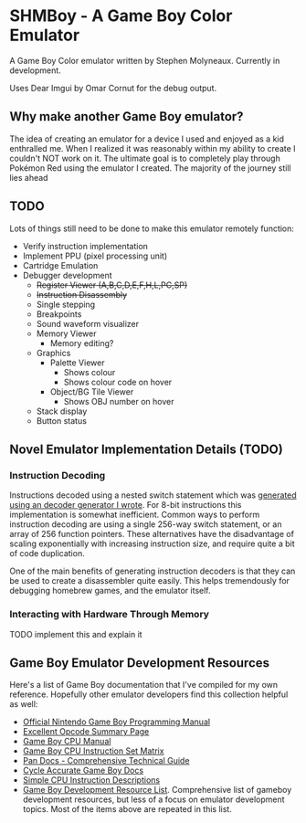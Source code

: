 # SHMBoy - A Game Boy Color Emulator
A Game Boy Color emulator written by Stephen Molyneaux. Currently in development.

Uses Dear Imgui by Omar Cornut for the debug output.

## Why make another Game Boy emulator?
The idea of creating an emulator for a device I used and enjoyed as a kid enthralled me. When I realized it was reasonably within my ability to create I couldn't NOT work on it. The ultimate goal is to completely play through Pokémon Red using the emulator I created. The majority of the journey still lies ahead

## TODO
Lots of things still need to be done to make this emulator remotely function:
- Verify instruction implementation
- Implement PPU (pixel processing unit)
- Cartridge Emulation
- Debugger development
    - ~~Register Viewer (A,B,C,D,E,F,H,L,PC,SP)~~
    - ~~Instruction Disassembly~~
    - Single stepping
    - Breakpoints
    - Sound waveform visualizer
    - Memory Viewer
        - Memory editing?
    - Graphics
        - Palette Viewer
            - Shows colour
            - Shows colour code on hover
        - Object/BG Tile Viewer
            - Shows OBJ number on hover
    - Stack display
    - Button status

## Novel Emulator Implementation Details (TODO)


### Instruction Decoding
Instructions decoded using a nested switch statement which was [generated using an decoder generator I wrote](https://github.com/WimbledonLabs/opcode-decoder-generator). For 8-bit instructions this implementation is somewhat inefficient. Common ways to perform instruction decoding are using a single 256-way switch statement, or an array of 256 function pointers. These alternatives have the disadvantage of scaling exponentially with increasing instruction size, and require quite a bit of code duplication.

One of the main benefits of generating instruction decoders is that they can be used to create a disassembler quite easily. This helps tremendously for debugging homebrew games, and the emulator itself.

### Interacting with Hardware Through Memory
TODO implement this and explain it

## Game Boy Emulator Development Resources
Here's a list of Game Boy documentation that I've compiled for my own reference. Hopefully other emulator developers find this collection helpful as well:
- [Official Nintendo Game Boy Programming Manual](http://www.chrisantonellis.com/files/gameboy/gb-programming-manual.pdf)
- [Excellent Opcode Summary Page](http://goldencrystal.free.fr/GBZ80Opcodes.pdf)
- [Game Boy CPU Manual](http://marc.rawer.de/Gameboy/Docs/GBCPUman.pdf)
- [Game Boy CPU Instruction Set Matrix](http://www.pastraiser.com/cpu/gameboy/gameboy_opcodes.html)
- [Pan Docs - Comprehensive Technical Guide](http://bgb.bircd.org/pandocs.htm)
- [Cycle Accurate Game Boy Docs](https://github.com/AntonioND/giibiiadvance/blob/master/docs/TCAGBD.pdf)
- [Simple CPU Instruction Descriptions](http://www.chrisantonellis.com/files/gameboy/gb-instructions.txt)
- [Game Boy Development Resource List](https://github.com/avivace/awesome-gbdev). Comprehensive list of gameboy development resources, but less of a focus on emulator development topics. Most of the items above are repeated in this list.
